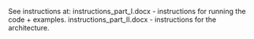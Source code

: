 See instructions at:
instructions_part_I.docx - instructions for running the code + examples.
instructions_part_II.docx - instructions for the architecture.
